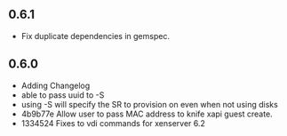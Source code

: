 ## 0.6.1
* Fix duplicate dependencies in gemspec.

## 0.6.0 
* Adding Changelog
* able to pass uuid to -S 
* using -S will specify the SR to provision on even when not using disks
* 4b9b77e Allow user to pass MAC address to knife xapi guest create. 
* 1334524 Fixes to vdi commands for xenserver 6.2
